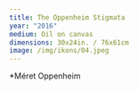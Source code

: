 ```yaml
---
title: The Oppenheim Stigmata
year: "2016"
medium: Oil on canvas
dimensions: 30x24in. / 76x61cm
image: /img/ikons/04.jpeg
---
```

*Méret Oppenheim
